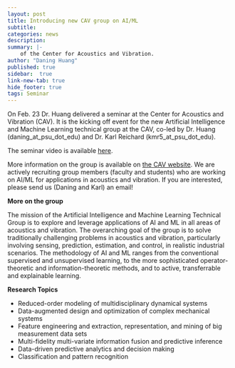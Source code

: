 ```yaml
---
layout: post
title: Introducing new CAV group on AI/ML
subtitle:
categories: news
description:
summary: |-
    of the Center for Acoustics and Vibration.
author: "Daning Huang"
published: true
sidebar:  true
link-new-tab: true
hide_footer: true
tags: Seminar
---
```


On Feb. 23 Dr. Huang delivered a seminar at the Center for Acoustics and Vibration (CAV). It is the kicking off event for the new Artificial Intelligence and Machine Learning technical group at the CAV, co-led by Dr. Huang (daning_at_psu_dot_edu) and Dr. Karl Reichard (kmr5_at_psu_dot_edu).

The seminar video is available [here](https://psu.zoom.us/rec/share/MobZ6T3TwMzsIAzvCuaZXuNTgN9TZwLPlim3CP1HEA3cZfTJWaT-tASd8pzACsLr.RTFsLLwjbemDRwvr?startTime=1614099811000).

More information on the group is available on [the CAV website](https://www.cav.psu.edu/research/technical-groups/artificial-intelligence-machine-learning.aspx). We are actively recruiting group members (faculty and students) who are working on AI/ML for applications in acoustics and vibration. If you are interested, please send us (Daning and Karl) an email!

**More on the group**

The mission of the Artificial Intelligence and Machine Learning Technical Group is to explore and leverage applications of AI and ML in all areas of acoustics and vibration. The overarching goal of the group is to solve traditionally challenging problems in acoustics and vibration, particularly involving sensing, prediction, estimation, and control, in realistic industrial scenarios. The methodology of AI and ML ranges from the conventional supervised and unsupervised learning, to the more sophisticated operator-theoretic and information-theoretic methods, and to active, transferrable and explainable learning.

**Research Topics**
+ Reduced-order modeling of multidisciplinary dynamical systems
+ Data-augmented design and optimization of complex mechanical systems
+ Feature engineering and extraction, representation, and mining of big measurement data sets
+ Multi-fidelity multi-variate information fusion and predictive inference
+ Data-driven predictive analytics and decision making
+ Classification and pattern recognition

